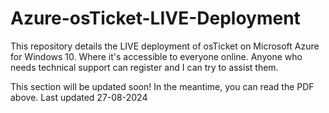 # Azure-osTicket-LIVE-Deployment
This repository details the LIVE deployment of osTicket on Microsoft Azure for Windows 10. Where it's accessible to everyone online. Anyone who needs technical support can register and I can try to assist them.

This section will be updated soon! In the meantime, you can read the PDF above. Last updated 27-08-2024
